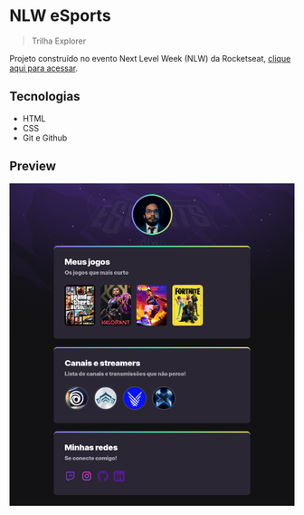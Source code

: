 # NLW eSports

> Trilha Explorer

Projeto construído no evento Next Level Week (NLW) da Rocketseat, 
[clique aqui para acessar](https://luizhb.github.io/nlw-esports-gaming-portifolio/).

## Tecnologias

- HTML
- CSS
- Git e Github

## Preview
![preview](preview.png)
